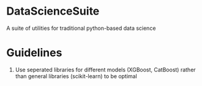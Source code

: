 # DataScienceSuite

A suite of utilities for traditional python-based data science

# Guidelines

1. Use seperated libraries for different models (XGBoost, CatBoost) rather than general libraries (scikit-learn) to be optimal
